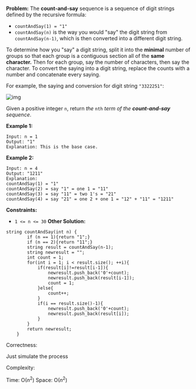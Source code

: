 **Problem:**
The **count-and-say** sequence is a sequence of digit strings defined by the recursive formula:

- `countAndSay(1) = "1"`
- `countAndSay(n)` is the way you would "say" the digit string from `countAndSay(n-1)`, which is then converted into a different digit string.

To determine how you "say" a digit string, split it into the **minimal** number of groups so that each group is a contiguous section all of the **same character.** Then for each group, say the number of characters, then say the character. To convert the saying into a digit string, replace the counts with a number and concatenate every saying.

For example, the saying and conversion for digit string `"3322251"`:

![img](https://assets.leetcode.com/uploads/2020/10/23/countandsay.jpg)

Given a positive integer `n`, return *the* `nth` *term of the **count-and-say** sequence*.

 

**Example 1:**

```
Input: n = 1
Output: "1"
Explanation: This is the base case.
```

**Example 2:**

```
Input: n = 4
Output: "1211"
Explanation:
countAndSay(1) = "1"
countAndSay(2) = say "1" = one 1 = "11"
countAndSay(3) = say "11" = two 1's = "21"
countAndSay(4) = say "21" = one 2 + one 1 = "12" + "11" = "1211"
```

 

**Constraints:**

- `1 <= n <= 30`
**Other Solution:**
```
string countAndSay(int n) {
        if (n == 1){return "1";}
        if (n == 2){return "11";}
        string result = countAndSay(n-1);
        string newresult = "";
        int count = 1;
        for(int i = 1; i < result.size(); ++i){
            if(result[i]!=result[i-1]){
                newresult.push_back('0'+count);
                newresult.push_back(result[i-1]);
                count = 1;
            }else{
                count++;
            }
            if(i == result.size()-1){
                newresult.push_back('0'+count);
                newresult.push_back(result[i]);
            }
        }
        return newresult;
    }
```
Correctness:

Just simulate the process

Complexity:

Time: O($n^2$)
Space: O($n^2$)